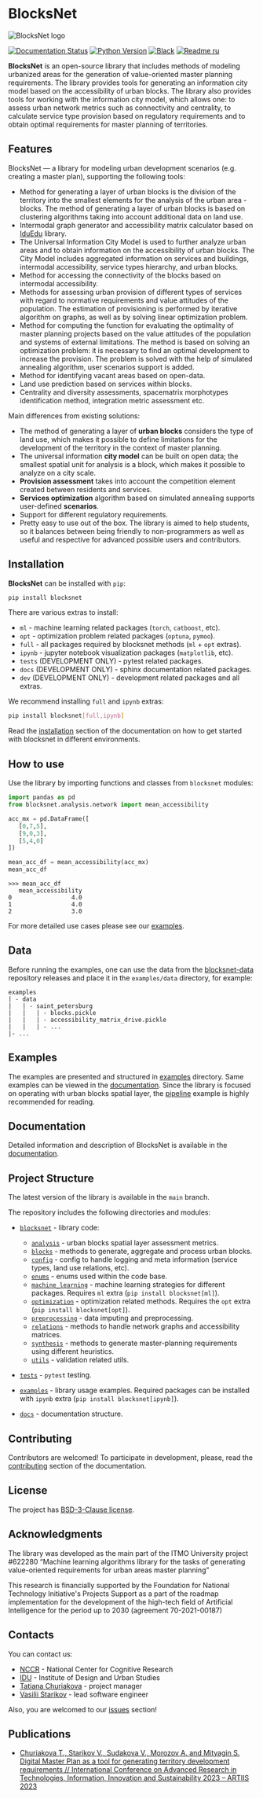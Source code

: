# BlocksNet

<!-- logo-start -->

![BlocksNet logo](https://i.ibb.co/QC9XD07/blocksnet.png)

<!-- logo-end -->

<!-- description-start -->

[![Documentation Status](https://github.com/aimclub/blocksnet/actions/workflows/documentation.yml/badge.svg?branch=main)](https://aimclub.github.io/blocksnet/)
[![Python Version](https://img.shields.io/badge/python-3.10-blue)](https://pypi.org/project/blocksnet/)
[![Black](https://img.shields.io/badge/code%20style-black-000000.svg)](https://github.com/psf/black)
[![Readme ru](https://img.shields.io/badge/lang-ru-yellow.svg)](README-RU.rst)

**BlocksNet** is an open-source library that includes methods of modeling urbanized areas for the generation of
value-oriented master planning requirements. The library provides tools for generating an information city model based
on the accessibility of urban blocks. The library also provides tools for working with the information city model,
which allows one: to assess urban network metrics such as connectivity and centrality, to calculate service type
provision based on regulatory requirements and to obtain optimal requirements for master planning of territories.

<!-- description-end -->

<!-- features-start -->

## Features

BlocksNet — a library for modeling urban development scenarios (e.g. creating a master plan), supporting the following
tools:

- Method for generating a layer of urban blocks is the division of the territory into the smallest elements for the
  analysis of the urban area - blocks. The method of generating a layer of urban blocks is based on clustering
  algorithms taking into account additional data on land use.
- Intermodal graph generator and accessibility matrix calculator based on [IduEdu](https://github.com/DDonnyy/IduEdu)
  library.
- The Universal Information City Model is used to further analyze urban areas and to obtain information on the
  accessibility of urban blocks. The City Model includes aggregated information on services and buildings, intermodal
  accessibility, service types hierarchy, and urban blocks.
- Method for accessing the connectivity of the blocks based on intermodal accessibility.
- Methods for assessing urban provision of different types of services with regard to normative requirements and value
  attitudes of the population. The estimation of provisioning is performed by iterative algorithm on graphs, as well as
  by solving linear optimization problem.
- Method for computing the function for evaluating the optimality of master planning projects based on the value
  attitudes of the population and systems of external limitations. The method is based on solving an optimization
  problem: it is necessary to find an optimal development to increase the provision. The problem is solved with the help
  of simulated annealing algorithm, user scenarios support is added.
- Method for identifying vacant areas based on open-data.
- Land use prediction based on services within blocks.
- Centrality and diversity assessments, spacematrix morphotypes identification method, integration metric assessment
  etc.

Main differences from existing solutions:

- The method of generating a layer of **urban blocks** considers the type of land use, which makes it possible to define
  limitations for the development of the territory in the context of master planning.
- The universal information **city model** can be built on open data; the smallest spatial unit for analysis is a block,
  which makes it possible to analyze on a city scale.
- **Provision assessment** takes into account the competition element created between residents and services.
- **Services optimization** algorithm based on simulated annealing supports user-defined **scenarios**.
- Support for different regulatory requirements.
- Pretty easy to use out of the box. The library is aimed to help students, so it balances between being friendly to
  non-programmers as well as useful and respective for advanced possible users and contributors.

<!-- features-end -->

<!-- installation-start -->

## Installation

**BlocksNet** can be installed with `pip`:

```bash
pip install blocksnet
```

There are various extras to install:

- `ml` - machine learning related packages (`torch`, `catboost`, etc).
- `opt` - optimization problem related packages (`optuna`, `pymoo`).
- `full` - all packages required by blocksnet methods (`ml` + `opt` extras).
- `ipynb` - jupyter notebook visualization packages (`matplotlib`, etc).
- `tests` (DEVELOPMENT ONLY) - pytest related packages.
- `docs` (DEVELOPMENT ONLY) - sphinx documentation related packages.
- `dev` (DEVELOPMENT ONLY) - development related packages and all extras.

We recommend installing `full` and `ipynb` extras:

```bash
pip install blocksnet[full,ipynb]
```

<!-- installation-end -->

Read the [installation](https://aimclub.github.io/blocksnet/installation) section of the documentation on how to get started with blocksnet in different environments.

<!-- use-start -->

## How to use

Use the library by importing functions and classes from `blocksnet` modules:

```python
import pandas as pd
from blocksnet.analysis.network import mean_accessibility

acc_mx = pd.DataFrame([
   [0,7,5],
   [9,0,3],
   [5,4,0]
])

mean_acc_df = mean_accessibility(acc_mx)
mean_acc_df
```

```
>>> mean_acc_df
   mean_accessibility
0                 4.0
1                 4.0
2                 3.0
```

<!-- use-end -->

For more detailed use cases please see our [examples](examples).

## Data

Before running the examples, one can use the data from the [blocksnet-data](tests/data) repository releases and place it in the
`examples/data` directory, for example:

```
examples
| - data
|   | - saint_petersburg
|   |   | - blocks.pickle
|   |   | - accessibility_matrix_drive.pickle
|   |   | - ...
|- ...
```

## Examples

The examples are presented and structured in [examples](examples) directory. Same examples can be viewed in the [documentation](https://aimclub.github.io/blocksnet/examples).
Since the library is focused on operating with urban blocks spatial layer, the [pipeline](examples/pipeline.ipynb) example is highly recommended for reading.

## Documentation

Detailed information and description of BlocksNet is available in the
[documentation](https://aimclub.github.io/blocksnet).

## Project Structure

The latest version of the library is available in the `main` branch.

The repository includes the following directories and modules:

- [`blocksnet`](blocksnet) - library code:

  - [`analysis`](blocksnet/analysis) - urban blocks spatial layer assessment metrics.
  - [`blocks`](blocksnet/blocks) - methods to generate, aggregate and process urban blocks.
  - [`config`](blocksnet/config) - config to handle logging and meta information (service types, land use relations, etc).
  - [`enums`](blocksnet/enums) - enums used within the code base.
  - [`machine_learning`](blocksnet/machine_learning) - machine learning strategies for different packages. Requires `ml` extra (`pip install blocksnet[ml]`).
  - [`optimization`](blocksnet/optimization) - optimization related methods. Requires the `opt` extra (`pip install blocksnet[opt]`).
  - [`preprocessing`](blocksnet/preprocessing) - data imputing and preprocessing.
  - [`relations`](blocksnet/relations) - methods to handle network graphs and accessibility matrices.
  - [`synthesis`](blocksnet/synthesis) - methods to generate master-planning requirements using different heuristics.
  - [`utils`](blocksnet/utils) - validation related utils.

- [`tests`](https://github.com/aimclub/blocksnet/tree/main/tests) - `pytest` testing.
- [`examples`](examples) - library usage examples. Required packages can be installed with `ipynb` extra (`pip install blocksnet[ipynb]`).
- [`docs`](docs) - documentation structure.

## Contributing

Contributors are welcomed! To participate in development, please, read the [contributing](https://aimclub.github.io/blocksnet/blocksnet/contributing) section of the documentation.

## License

The project has [BSD-3-Clause license](./LICENSE).

<!-- acknowledgments-start -->

## Acknowledgments

The library was developed as the main part of the ITMO University project #622280 “Machine learning algorithms
library for the tasks of generating value-oriented requirements for urban areas master planning”

This research is financially supported by the Foundation for National Technology Initiative's Projects Support as a part
of the roadmap implementation for the development of the high-tech field of Artificial Intelligence for the period up to
2030 (agreement 70-2021-00187)

<!-- acknowledgments-end -->

<!-- contacts-start -->

## Contacts

You can contact us:

- [NCCR](https://actcognitive.org/o-tsentre/kontakty) - National Center for Cognitive Research
- [IDU](https://idu.itmo.ru/en/contacts/contacts.htm) - Institute of Design and Urban Studies
- [Tatiana Churiakova](https://t.me/tanya_chk) - project manager
- [Vasilii Starikov](https://t.me/vasilstar) - lead software engineer

Also, you are welcomed to our [issues](https://github.com/aimclub/blocksnet/issues) section!

<!-- contacts-end -->

<!-- publications-start -->

## Publications

- [Churiakova T., Starikov V., Sudakova V., Morozov A. and Mityagin S. Digital Master Plan as a tool for generating
  territory development requirements // International Conference on Advanced Research in Technologies, Information,
  Innovation and Sustainability 2023 – ARTIIS 2023](https://link.springer.com/chapter/10.1007/978-3-031-48855-9_4)

<!-- publications-end -->

